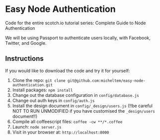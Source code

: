 # Easy Node Authentication

Code for the entire scotch.io tutorial series: Complete Guide to Node Authentication

We will be using Passport to authenticate users locally, with Facebook, Twitter, and Google.

## Instructions

If you would like to download the code and try it for yourself:

1. Clone the repo: `git clone git@github.com:micheltem/easy-node-authentication.git`
2. Install packages: `npm install`
3. Change out the database configuration in `config/database.js`
4. Change out auth keys in `config/auth.js`
5. Install the design document in `config/_design/users.js` (!!be careful NOT TO RUN UNMODIFIED if you have customised the `_design/users` document!!)
6. Compile all coffeescript files: `coffee -cw **/*.coffee`
6. Launch: `node server.js`
6. Visit in your browser at: `http://localhost:8000`



